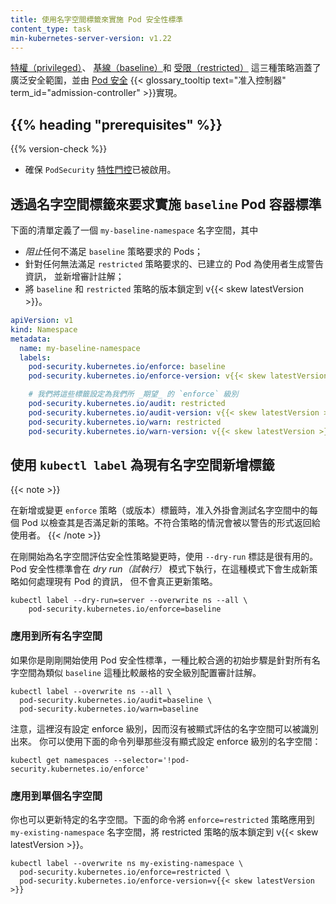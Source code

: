 ```yaml
---
title: 使用名字空間標籤來實施 Pod 安全性標準
content_type: task
min-kubernetes-server-version: v1.22
---
```

<!--
title: Enforce Pod Security Standards with Namespace Labels
reviewers:
- tallclair
- liggitt
content_type: task
min-kubernetes-server-version: v1.22
-->

<!--
Namespaces can be labeled to enforce the [Pod Security Standards](/docs/concepts/security/pod-security-standards).The three policies
[privileged](/docs/concepts/security/pod-security-standards/#privileged), [baseline](/docs/concepts/security/pod-security-standards/#baseline)
and [restricted](/docs/concepts/security/pod-security-standards/#restricted) broadly cover the security spectrum
and are implemented by the [Pod Security](/docs/concepts/security/pod-security-admission/)
-->
[特權（privileged）](/zh-cn/docs/concepts/security/pod-security-standards/#privileged)、
[基線（baseline）](/zh-cn/docs/concepts/security/pod-security-standards/#baseline)和
[受限（restricted）](/zh-cn/docs/concepts/security/pod-security-standards/#restricted) 
這三種策略涵蓋了廣泛安全範圍，並由 [Pod 安全](/zh-cn/docs/concepts/security/pod-security-admission/)
 {{< glossary_tooltip text="准入控制器" term_id="admission-controller" >}}實現。

## {{% heading "prerequisites" %}}

{{% version-check %}}

<!--
- Ensure the `PodSecurity` [feature gate](/docs/reference/command-line-tools-reference/feature-gates/#feature-gates-for-alpha-or-beta-features) is enabled.
-->
- 確保 `PodSecurity` [特性門控](/zh-cn/docs/reference/command-line-tools-reference/feature-gates/#feature-gates-for-alpha-or-beta-features)已被啟用。

<!--
## Requiring the `baseline` Pod Security Standard with namespace labels
-->
## 透過名字空間標籤來要求實施 `baseline` Pod 容器標準

<!--
This manifest defines a Namespace `my-baseline-namespace` that:

- _Blocks_ any pods that don't satisfy the `baseline` policy requirements.
- Generates a user-facing warning and adds an audit annotation to any created pod that does not
  meet the `restricted` policy requirements.
- Pins the versions of the `baseline` and `restricted` policies to v{{< skew latestVersion >}}.
-->
下面的清單定義了一個 `my-baseline-namespace` 名字空間，其中

- *阻止*任何不滿足 `baseline` 策略要求的 Pods；
- 針對任何無法滿足 `restricted` 策略要求的、已建立的 Pod 為使用者生成警告資訊，
  並新增審計註解；
- 將 `baseline` 和 `restricted` 策略的版本鎖定到 v{{< skew latestVersion >}}。

```yaml
apiVersion: v1
kind: Namespace
metadata:
  name: my-baseline-namespace
  labels:
    pod-security.kubernetes.io/enforce: baseline
    pod-security.kubernetes.io/enforce-version: v{{< skew latestVersion >}}

    # 我們將這些標籤設定為我們所 _期望_ 的 `enforce` 級別
    pod-security.kubernetes.io/audit: restricted
    pod-security.kubernetes.io/audit-version: v{{< skew latestVersion >}}
    pod-security.kubernetes.io/warn: restricted
    pod-security.kubernetes.io/warn-version: v{{< skew latestVersion >}}
```

<!--
## Add labels to existing namespaces with `kubectl label`
-->
## 使用 `kubectl label` 為現有名字空間新增標籤

{{< note >}}
<!--
When an `enforce` policy (or version) label is added or changed, the admission plugin will test
each pod in the namespace against the new policy. Violations are returned to the user as warnings.
-->
在新增或變更 `enforce` 策略（或版本）標籤時，准入外掛會測試名字空間中的每個
Pod 以檢查其是否滿足新的策略。不符合策略的情況會被以警告的形式返回給使用者。
{{< /note >}}

<!--
It is helpful to apply the `--dry-run` flag when initially evaluating security profile changes for
namespaces. The Pod Security Standard checks will still be run in _dry run_ mode, giving you
information about how the new policy would treat existing pods, without actually updating a policy.
-->
在剛開始為名字空間評估安全性策略變更時，使用 `--dry-run` 標誌是很有用的。
Pod 安全性標準會在 _dry run（試執行）_
模式下執行，在這種模式下會生成新策略如何處理現有 Pod 的資訊，
但不會真正更新策略。

```shell
kubectl label --dry-run=server --overwrite ns --all \
    pod-security.kubernetes.io/enforce=baseline
```

<!--
### Applying to all namespaces
-->
### 應用到所有名字空間

<!--
If you're just getting started with the Pod Security Standards, a suitable first step would be to
configure all namespaces with audit annotations for a stricter level such as `baseline`:
-->
如果你是剛剛開始使用 Pod 安全性標準，一種比較合適的初始步驟是針對所有名字空間為類似
`baseline` 這種比較嚴格的安全級別配置審計註解。

```shell
kubectl label --overwrite ns --all \
  pod-security.kubernetes.io/audit=baseline \
  pod-security.kubernetes.io/warn=baseline
```

<!--
Note that this is not setting an enforce level, so that namespaces that haven't been explicitly
evaluated can be distinguished. You can list namespaces without an explicitly set enforce level
using this command:
-->
注意，這裡沒有設定 enforce 級別，因而沒有被顯式評估的名字空間可以被識別出來。
你可以使用下面的命令列舉那些沒有顯式設定 enforce 級別的名字空間：

```shell
kubectl get namespaces --selector='!pod-security.kubernetes.io/enforce'
```

<!--
### Applying to a single namespace
-->
### 應用到單個名字空間

<!--
You can update a specific namespace as well. This command adds the `enforce=restricted`
policy to `my-existing-namespace`, pinning the restricted policy version to v{{< skew latestVersion >}}.
-->
你也可以更新特定的名字空間。下面的命令將 `enforce=restricted` 策略應用到
`my-existing-namespace` 名字空間，將 restricted 策略的版本鎖定到 v{{< skew latestVersion >}}。

```shell
kubectl label --overwrite ns my-existing-namespace \
  pod-security.kubernetes.io/enforce=restricted \
  pod-security.kubernetes.io/enforce-version=v{{< skew latestVersion >}}
```

